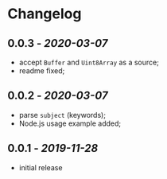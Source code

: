# Changelog

## **0.0.3** - *2020-03-07*
* accept `Buffer` and `Uint8Array` as a source;
* readme fixed;

## **0.0.2** - *2020-03-07*
* parse `subject` (keywords);
* Node.js usage example added;

## **0.0.1** - *2019-11-28*
* initial release